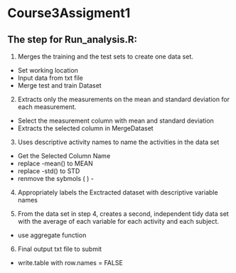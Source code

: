 # Course3Assigment1

## The step for Run_analysis.R:

1. Merges the training and the test sets to create one data set.
  + Set working location
  + Input data from txt file
  + Merge test and train Dataset
  
2. Extracts only the measurements on the mean and standard deviation for each measurement.
  + Select the measurement column with mean and standard deviation  
  + Extracts the selected column in MergeDataset
  
3. Uses descriptive activity names to name the activities in the data set 
  + Get the Selected Column Name 
  + replace -mean() to MEAN
  + replace -std() to STD
  + renmove the sybmols  ( ) - 
  
4. Appropriately labels the Exctracted dataset with descriptive variable names

5. From the data set in step 4, creates a second, independent tidy data set with the average of each variable for each activity and each subject.
  + use aggregate function
  
6. Final output txt file to submit
  + write.table with row.names = FALSE
